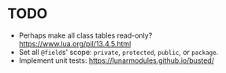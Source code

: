 # TODO

- Perhaps make all class tables read-only? https://www.lua.org/pil/13.4.5.html
- Set all `@field`s' scope: `private`, `protected`, `public`, or `package`.
- Implement unit tests: https://lunarmodules.github.io/busted/